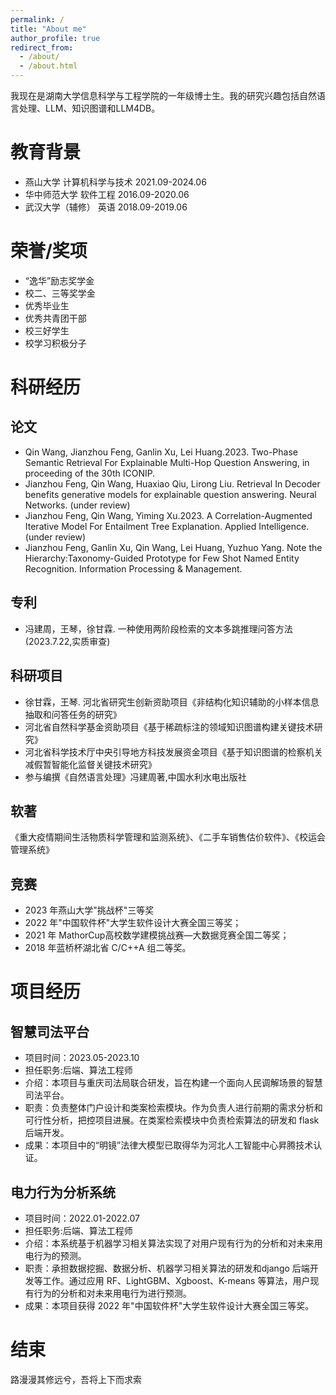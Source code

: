 ```yaml
---
permalink: /
title: "About me"
author_profile: true
redirect_from: 
  - /about/
  - /about.html
---
```


我现在是湖南大学信息科学与工程学院的一年级博士生。我的研究兴趣包括自然语言处理、LLM、知识图谱和LLM4DB。

# 教育背景
- 燕山大学            计算机科学与技术         2021.09-2024.06
- 华中师范大学            软件工程             2016.09-2020.06
- 武汉大学（辅修）          英语               2018.09-2019.06

# 荣誉/奖项
- “逸华”励志奖学金
- 校二、三等奖学金
- 优秀毕业生
- 优秀共青团干部
- 校三好学生
- 校学习积极分子

# 科研经历
## 论文
- Qin Wang, Jianzhou Feng, Ganlin Xu, Lei Huang.2023. Two-Phase Semantic Retrieval For Explainable Multi-Hop Question Answering, in proceeding of the 30th ICONIP. 
- Jianzhou Feng, Qin Wang, Huaxiao Qiu, Lirong Liu. Retrieval In Decoder benefits generative models for explainable question answering. Neural Networks. (under review)
- Jianzhou Feng, Qin Wang, Yiming Xu.2023. A Correlation-Augmented Iterative Model For Entailment Tree Explanation. Applied Intelligence. (under review)
- Jianzhou Feng, Ganlin Xu, Qin Wang, Lei Huang, Yuzhuo Yang. Note the Hierarchy:Taxonomy-Guided Prototype for Few Shot Named Entity Recognition. Information Processing & Management.

## 专利
- 冯建周，王琴，徐甘霖. 一种使用两阶段检索的文本多跳推理问答方法 (2023.7.22,实质审查)

## 科研项目
- 徐甘霖，王琴. 河北省研究生创新资助项目《非结构化知识辅助的小样本信息抽取和问答任务的研究》
- 河北省自然科学基金资助项目《基于稀疏标注的领域知识图谱构建关键技术研究》
- 河北省科学技术厅中央引导地方科技发展资金项目《基于知识图谱的检察机关减假暂智能化监督关键技术研究》
- 参与编撰《自然语言处理》冯建周著,中国水利水电出版社

## 软著
《重大疫情期间生活物质科学管理和监测系统》、《二手车销售估价软件》、《校运会管理系统》

## 竞赛
- 2023 年燕山大学"挑战杯"三等奖
- 2022 年"中国软件杯"大学生软件设计大赛全国三等奖；
- 2021 年 MathorCup高校数学建模挑战赛—大数据竞赛全国二等奖；
- 2018 年蓝桥杯湖北省 C/C++A 组二等奖。

# 项目经历
## 智慧司法平台
- 项目时间：2023.05-2023.10
- 担任职务:后端、算法工程师
- 介绍：本项目与重庆司法局联合研发，旨在构建一个面向人民调解场景的智慧司法平台。
- 职责：负责整体门户设计和类案检索模块。作为负责人进行前期的需求分析和可行性分析，把控项目进展。在类案检索模块中负责检索算法的研发和 flask 后端开发。
- 成果：本项目中的“明镜”法律大模型已取得华为河北人工智能中心昇腾技术认证。

## 电力行为分析系统
- 项目时间：2022.01-2022.07
- 担任职务:后端、算法工程师
- 介绍：本系统基于机器学习相关算法实现了对用户现有行为的分析和对未来用电行为的预测。
- 职责：承担数据挖掘、数据分析、机器学习相关算法的研发和django 后端开发等工作。通过应用 RF、LightGBM、Xgboost、K-means 等算法，用户现有行为的分析和对未来用电行为进行预测。
- 成果：本项目获得 2022 年"中国软件杯"大学生软件设计大赛全国三等奖。

 # 结束
 
 路漫漫其修远兮，吾将上下而求索







 

